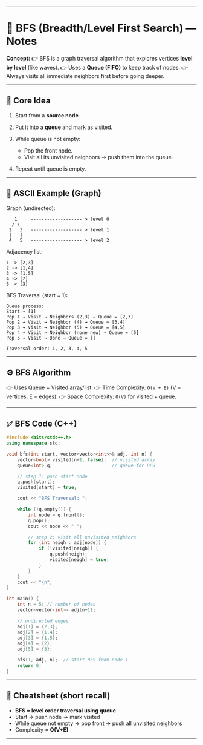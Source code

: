 
---

# 📌 BFS (Breadth/Level First Search) — Notes

**Concept:**
👉 BFS is a graph traversal algorithm that explores vertices **level by level** (like waves).
👉 Uses a **Queue (FIFO)** to keep track of nodes.
👉 Always visits all immediate neighbors first before going deeper.

---

## 🔑 Core Idea

1. Start from a **source node**.
2. Put it into a **queue** and mark as visited.
3. While queue is not empty:

   * Pop the front node.
   * Visit all its unvisited neighbors → push them into the queue.
4. Repeat until queue is empty.

---

## 🧩 ASCII Example (Graph)

Graph (undirected):

```
   1     ------------------- > level 0
  / \
 2   3   ------------------- > level 1
 |   |
 4   5   ------------------- > level 2
```

Adjacency list:

```
1 -> [2,3]  
2 -> [1,4]  
3 -> [1,5]  
4 -> [2]  
5 -> [3]  
```

BFS Traversal (start = 1):

```
Queue process:  
Start → [1]  
Pop 1 → Visit → Neighbors (2,3) → Queue = [2,3]  
Pop 2 → Visit → Neighbor (4) → Queue = [3,4]  
Pop 3 → Visit → Neighbor (5) → Queue = [4,5]  
Pop 4 → Visit → Neighbor (none new) → Queue = [5]  
Pop 5 → Visit → Done → Queue = []  

Traversal order: 1, 2, 3, 4, 5
```

---

## ⚙️ BFS Algorithm

👉 Uses Queue + Visited array/list.
👉 Time Complexity: `O(V + E)` (V = vertices, E = edges).
👉 Space Complexity: `O(V)` for visited + queue.

---

## ✅ BFS Code (C++)

```cpp
#include <bits/stdc++.h>
using namespace std;

void bfs(int start, vector<vector<int>>& adj, int n) {
    vector<bool> visited(n+1, false);  // visited array
    queue<int> q;                      // queue for BFS

    // step 1: push start node
    q.push(start);
    visited[start] = true;

    cout << "BFS Traversal: ";

    while (!q.empty()) {
        int node = q.front();
        q.pop();
        cout << node << " ";

        // step 2: visit all unvisited neighbors
        for (int neigh : adj[node]) {
            if (!visited[neigh]) {
                q.push(neigh);
                visited[neigh] = true;
            }
        }
    }
    cout << "\n";
}

int main() {
    int n = 5; // number of nodes
    vector<vector<int>> adj(n+1);

    // undirected edges
    adj[1] = {2,3};
    adj[2] = {1,4};
    adj[3] = {1,5};
    adj[4] = {2};
    adj[5] = {3};

    bfs(1, adj, n);  // start BFS from node 1
    return 0;
}
```

---

## 📝 Cheatsheet (short recall)

* **BFS = level order traversal using queue**
* Start → push node → mark visited
* While queue not empty → pop front → push all unvisited neighbors
* Complexity = **O(V+E)**

---
